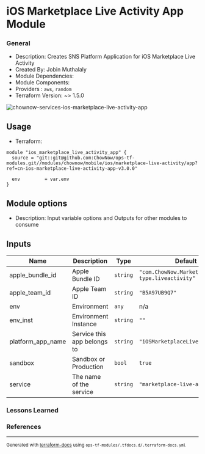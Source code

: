<!-- BEGIN_TF_DOCS -->
# iOS Marketplace Live Activity App Module

### General

* Description: Creates SNS Platform Application for iOS Marketplace Live Activity
* Created By: Jobin Muthalaly
* Module Dependencies: 
* Module Components:
* Providers : `aws`, `random`
* Terraform Version: ~> 1.5.0

![chownow-services-ios-marketplace-live-activity-app](https://github.com/ChowNow/ops-tf-modules/workflows/chownow-services-ios-marketplace-live-activity-app/badge.svg)

## Usage

* Terraform:

```hcl
module "ios_marketplace_live_activity_app" {
  source = "git::git@github.com:ChowNow/ops-tf-modules.git//modules/chownow/mobile/ios/marketplace-live-activity/app?ref=cn-ios-marketplace-live-activity-app-v3.0.0"

  env         = var.env
}
```

## Module options

* Description: Input variable options and Outputs for other modules to consume

## Inputs

| Name | Description | Type | Default | Required |
|------|-------------|------|---------|:--------:|
| apple\_bundle\_id | Apple Bundle ID | `string` | `"com.ChowNow.Marketplace.push-type.liveactivity"` | no |
| apple\_team\_id | Apple Team ID | `string` | `"B5A97UB9Q7"` | no |
| env | Environment | `any` | n/a | yes |
| env\_inst | Environment Instance | `string` | `""` | no |
| platform\_app\_name | Service this app belongs to | `string` | `"iOSMarketplaceLiveActivity"` | no |
| sandbox | Sandbox or Production | `bool` | `true` | no |
| service | The name of the service | `string` | `"marketplace-live-activity"` | no |



### Lessons Learned


### References

---

<sub>Generated with [terraform-docs](https://terraform-docs.io/) using `ops-tf-modules/.tfdocs.d/.terraform-docs.yml`<sub>
<!-- END_TF_DOCS -->